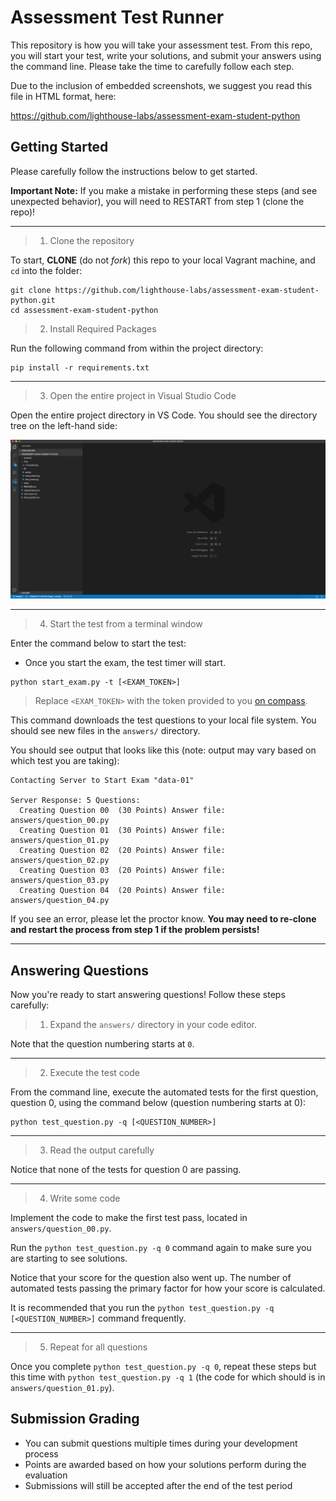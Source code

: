 # Assessment Test Runner

This repository is how you will take your assessment test. From this repo, you will start your test, write your solutions, and submit your answers using the command line. Please take the time to carefully follow each step.

Due to the inclusion of embedded screenshots, we suggest you read this file in HTML format, here:

<https://github.com/lighthouse-labs/assessment-exam-student-python>

## Getting Started

Please carefully follow the instructions below to get started.

**Important Note:** If you make a mistake in performing these steps (and see unexpected behavior), you will need to RESTART from step 1 (clone the repo)!

---

> 1. Clone the repository

To start, **CLONE** (do not _fork_) this repo to your local Vagrant machine, and `cd` into the folder:

```terminal
git clone https://github.com/lighthouse-labs/assessment-exam-student-python.git
cd assessment-exam-student-python
```

> 2. Install Required Packages

Run the following command from within the project directory:

```terminal
pip install -r requirements.txt
```

---

> 3. Open the entire project in Visual Studio Code

Open the entire project directory in VS Code. You should see the directory tree on the left-hand side:

![screenshot of vscode](./img/1-vscode.png)

---

> 4. Start the test from a terminal window

Enter the command below to start the test:

- Once you start the exam, the test timer will start.

```terminal
python start_exam.py -t [<EXAM_TOKEN>]
```

> Replace `<EXAM_TOKEN>` with the token provided to you [on compass](https://web.compass.lighthouselabs.com/4c01411e-afe1-464c-a9aa-d5157bb9c2b1).

This command downloads the test questions to your local file system. You should see new files in the `answers/` directory.

You should see output that looks like this (note: output may vary based on which test you are taking):

```
Contacting Server to Start Exam "data-01"

Server Response: 5 Questions:
  Creating Question 00  (30 Points) Answer file: answers/question_00.py
  Creating Question 01  (30 Points) Answer file: answers/question_01.py
  Creating Question 02  (20 Points) Answer file: answers/question_02.py
  Creating Question 03  (20 Points) Answer file: answers/question_03.py
  Creating Question 04  (20 Points) Answer file: answers/question_04.py
```

If you see an error, please let the proctor know. **You may need to re-clone and restart the process from step 1 if the problem persists!**

---

## Answering Questions

Now you're ready to start answering questions! Follow these steps carefully:

> 1. Expand the `answers/` directory in your code editor.

Note that the question numbering starts at `0`.

---

> 2. Execute the test code

From the command line, execute the automated tests for the first question, question 0, using the command below (question numbering starts at 0):

```terminal
python test_question.py -q [<QUESTION_NUMBER>]
```

---

> 3. Read the output carefully

Notice that none of the tests for question 0 are passing.

---

> 4. Write some code

Implement the code to make the first test pass, located in `answers/question_00.py`.

Run the `python test_question.py -q 0` command again to make sure you are starting to see solutions.

Notice that your score for the question also went up. The number of automated tests passing the primary factor for how your score is calculated.

It is recommended that you run the `python test_question.py -q [<QUESTION_NUMBER>]` command frequently.

---

> 5. Repeat for all questions

Once you complete `python test_question.py -q 0`, repeat these steps but this time with `python test_question.py -q 1` (the code for which should is in `answers/question_01.py`).

## Submission Grading

- You can submit questions multiple times during your development process
- Points are awarded based on how your solutions perform during the evaluation
- Submissions will still be accepted after the end of the test period
